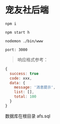 # 宠友社后端

```
npm i

npm start h

nodemon ./bin/www

port: 3000
```

> 响应格式参考：
```js
{
  success: true
  code: xxx,
  data: {
    message: '消息提示',
    list: [],
    total: 100
  }
}
```

数据库在根目录  afs.sql